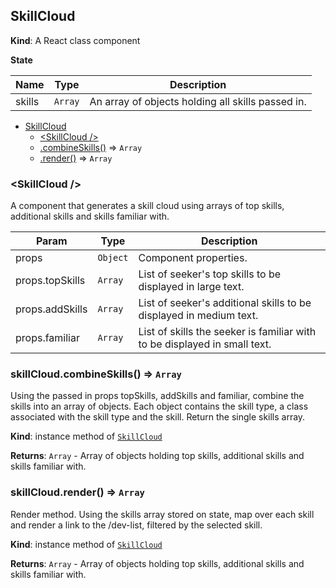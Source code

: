 <a name="SkillCloud"></a>

## SkillCloud

**Kind**: A React class component

**State**

| Name | Type | Description |
| --- | --- | --- |
| skills | <code>Array</code> | An array of objects holding all skills passed in. |


* [SkillCloud](#SkillCloud)
    * [\<SkillCloud />](#new_SkillCloud_new)
    * [.combineSkills()](#SkillCloud+combineSkills) ⇒ <code>Array</code>
    * [.render()](#SkillCloud+render) ⇒ <code>Array</code>

<a name="new_SkillCloud_new"></a>

### \<SkillCloud />
A component that generates a skill cloud using arrays of top skills, additional skills
and skills familiar with.


| Param | Type | Description |
| --- | --- | --- |
| props | <code>Object</code> | Component properties. |
| props.topSkills | <code>Array</code> | List of seeker's top skills to be displayed in large text. |
| props.addSkills | <code>Array</code> | List of seeker's additional skills to be displayed in medium text. |
| props.familiar | <code>Array</code> | List of skills the seeker is familiar with to be displayed in small text. |

<a name="SkillCloud+combineSkills"></a>

### skillCloud.combineSkills() ⇒ <code>Array</code>
Using the passed in props topSkills, addSkills and familiar, combine the skills into an array of
objects. Each object contains the skill type, a class associated with the skill type and the skill.
Return the single skills array.

**Kind**: instance method of [<code>SkillCloud</code>](#SkillCloud)

**Returns**: <code>Array</code> - Array of objects holding top skills, additional skills and skills familiar with.
<a name="SkillCloud+render"></a>

### skillCloud.render() ⇒ <code>Array</code>
Render method.
Using the skills array stored on state, map over each skill and render a link to the /dev-list,
filtered by the selected skill.

**Kind**: instance method of [<code>SkillCloud</code>](#SkillCloud)

**Returns**: <code>Array</code> - Array of objects holding top skills, additional skills and skills familiar with.